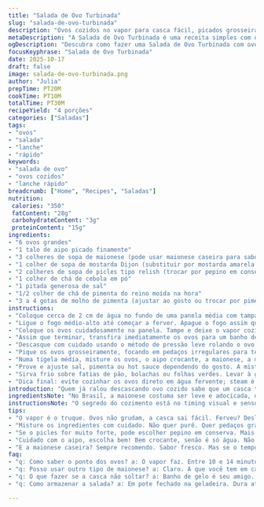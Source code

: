 ```yaml
---
title: "Salada de Ovo Turbinada"
slug: "salada-de-ovo-turbinada"
description: "Ovos cozidos no vapor para casca fácil, picados grosseiramente e misturados com maionese, mostarda, e um toque de picles diferenciado. Textura cremosa com contraste crocante do aipo, pitada de cebola em pó e hot sauce para dar aquele toque de personalidade. Armazenar refrigerado mantém o frescor até 3 dias. Receita adaptada para ajustar tempo e ingredientes, garantindo sabor ousado e preparo eficiente na cozinha."
metaDescription: "A Salada de Ovo Turbinada é uma receita simples com ovos cozidos no vapor, maionese e um toque de picles. Perfeita para lanches."
ogDescription: "Descubra como fazer uma Salada de Ovo Turbinada com ovos cozidos no vapor e ingredientes que dão personalidade. Experimente!"
focusKeyphrase: "Salada de Ovo Turbinada"
date: 2025-10-17
draft: false
image: salada-de-ovo-turbinada.png
author: "Julia"
prepTime: PT20M
cookTime: PT10M
totalTime: PT30M
recipeYield: "4 porções"
categories: ["Saladas"]
tags:
- "ovos"
- "salada"
- "lanche"
- "rápido"
keywords:
- "salada de ovo"
- "ovos cozidos"
- "lanche rápido"
breadcrumb: ["Home", "Recipes", "Saladas"]
nutrition: 
 calories: "350"
 fatContent: "28g"
 carbohydrateContent: "3g"
 proteinContent: "15g"
ingredients:
- "6 ovos grandes"
- "1 talo de aipo picado finamente"
- "3 colheres de sopa de maionese (pode usar maionese caseira para sabor mais fresco)"
- "1 colher de sopa de mostarda Dijon (substituir por mostarda amarela tradicional se preferir mais suave)"
- "2 colheres de sopa de picles tipo relish (trocar por pepino em conserva picadinho para variação)"
- "1 colher de chá de cebola em pó"
- "1 pitada generosa de sal"
- "1/2 colher de chá de pimenta do reino moída na hora"
- "3 a 4 gotas de molho de pimenta (ajustar ao gosto ou trocar por pimenta calabresa seca)"
instructions:
- "Coloque cerca de 2 cm de água no fundo de uma panela média com tampa que fecha bem. Se tiver escorredor de vapor, ótimo; senão, os ovos vão direto na água."
- "Ligue o fogo médio-alto até começar a ferver. Apague o fogo assim que a fervura aparecer."
- "Coloque os ovos cuidadosamente na panela. Tampe e deixe o vapor cozinhar os ovos por cerca de 10 a 14 minutos, testando com um ovo extra aos 10 minutos para o ponto ideal (gema firme mas sem ressecar)."
- "Assim que terminar, transfira imediatamente os ovos para um banho de gelo para parar o cozimento e facilitar a retirada da casca. O choque térmico é essencial para casca solta sem esforço."
- "Descasque com cuidado usando o método de pressão leve rolando o ovo na bancada – isso ajuda a separar a película e evitar pedaços grudados."
- "Pique os ovos grosseiramente, focando em pedaços irregulares para textura interessante."
- "Numa tigela média, misture os ovos, o aipo crocante, a maionese, a mostarda, o picles, a cebola em pó, sal, pimenta e o molho de pimenta."
- "Prove e ajuste sal, pimenta ou hot sauce dependendo do gosto. A mistura deve ficar cremosa sem ficar líquida demais; se necessário, adicionar mais maionese."
- "Sirva frio sobre fatias de pão, bolachas ou folhas verdes. Levar à geladeira em pote fechado dura até 3 dias, perfeito para sobras e lanches rápidos."
- "Dica final: evite cozinhar os ovos direto em água fervente; steam é mais suave com a casca e conserva a textura. Esse método é jogo ganho pra quem não quer perder tempo limpando ovo grudado."
introduction: "Quem já ralou descascando ovo cozido sabe que um casca teimosa pode acabar com a paciência e o resultado. Aprendi que o vapor é melhor que água em fervura para chegar naquele ponto: casca solta que sai inteira. Jogo pra conservar o miolo úmido e firme, sem gema esfarelada, uma arte numa receita que muita gente menospreza. Junte a interação entre a crocância do aipo, o frescor azedinho do picles e aquele toque picante do hot sauce que, mesmo discreto, avisa que está lá. Uma receita que não tem frescura, mas tem personalidade; rápida, prática e versátil para qualquer ocasião. Já usei mostarda amarela, Dijon e até mel para variar, e cada vez aparece um detalhe novo pra brincar no paladar."
ingredientsNote: "No Brasil, a maionese costuma ser leve e adocicada, diferente das versões gringas fortes, então ajustar a quantidade ajuda a não mascarar o sabor do ovo. O picles relish tradicional pode ser substituído por pepino em conserva picadinho para um toque caseiro e menos industrializado. O aipo deve estar bem crocante, então não deixe murchar na geladeira. A cebola em pó é prática para dar um sabor mais homogêneo sem a textura da cebola fresca, que pode pesar na receita. Principal substituição experimente adicionar uma colher pequena de queijo cremoso tipo catupiry para dar cremosidade extra. Sempre prefira ovos frescos para melhor textura, e consegui melhores resultados com ovos que estavam na geladeira há pelo menos 5 dias, facilitando a casca."
instructionsNote: "O segredo do cozimento está no timing visual e sensorial: o vapor cria aquele chiado gostoso, a tampa da panela embaça, e o som da fervura desaparece quando o fogo é desligado, momento exato para colocar os ovos. Um teste prático é tirar um ovo antes dos outros para sentir a textura da gema. O choque térmico no banho de gelo é fundamental para a casca soltar, sem isso tudo gruda e vira batalha. Ao descascar, a técnica de rolar o ovo sobre a superfície ajuda a soltar a película fina. Na preparação final, misturar ingredientes deve ser feito delicadamente para não triturar demais os ovos, mantendo pedaços e contrastes. Não economize no tempero; ovo precisa de sofá pra se sentir confortável no sabor. Guardar em pote hermético na geladeira garante frescor, mas evite freezer porque muda a textura."
tips:
- "O vapor é o truque. Ovos não grudam, a casca sai fácil. Ferveu? Desliga logo. Banho de gelo impede que cozinhe demais. A textura é tudo."
- "Misture os ingredientes com cuidado. Não quer purê. Quer pedaços grandes. Prove sempre. O sal faz diferença. Maionese leve é essencial."
- "Se o picles for muito forte, pode escolher pepino em conserva. Mais suave. Muda tudo no sabor. E, sim, se quiser picante, mais molho de pimenta."
- "Cuidado com o aipo, escolha bem! Bem crocante, senão é só água. Não deixe murchar na geladeira. Fica sem graça. E cebola em pó é fácil."
- "E a maionese caseira? Sempre recomendo. Sabor fresco. Mas se o tempo for curto, a comprada também resolve. Cuidado com a quantidade."
faq:
- "q: Como saber o ponto dos ovos? a: O vapor faz. Entre 10 e 14 minutos. Testa um no meio. Gema firme, não ressecada. Sem mistério."
- "q: Posso usar outro tipo de maionese? a: Claro. A que você tem em casa. A cuidado com a espessura. Pode colocar mais ou menos de acordo com seu gosto."
- "q: O que fazer se a casca não soltar? a: Banho de gelo é seu amigo. Se não der certo, rola na bancada. Ajuda a separar a película fina."
- "q: Como armazenar a salada? a: Em pote fechado na geladeira. Dura até 3 dias. Não coloque no freezer. Muda textura. Frescor é tudo."

---
```

